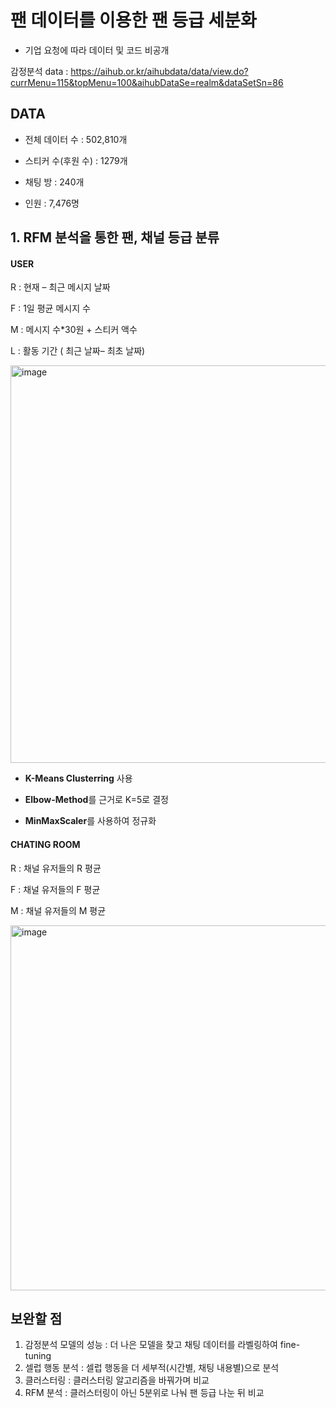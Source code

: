 # 팬 데이터를 이용한 팬 등급 세분화
* 기업 요청에 따라 데이터 및 코드 비공개

감정분석 data : https://aihub.or.kr/aihubdata/data/view.do?currMenu=115&topMenu=100&aihubDataSe=realm&dataSetSn=86

## DATA
- 전체 데이터 수 : 502,810개

- 스티커 수(후원 수) : 1279개

- 채팅 방 : 240개

- 인원 : 7,476명


## 1. RFM 분석을 통한 팬, 채널 등급 분류
#### USER
R : 현재 – 최근 메시지 날짜 

F :  1일 평균 메시지 수 

M : 메시지 수*30원 + 스티커 액수

L : 활동 기간 ( 최근  날짜– 최초 날짜)


<img width="636" alt="image" src="https://user-images.githubusercontent.com/99347825/204079580-628a8c56-b2c8-4e08-9ed9-4b417dd65a83.png">

- **K-Means Clusterring** 사용

- **Elbow-Method**를 근거로 K=5로 결정

- **MinMaxScaler**를 사용하여 정규화


#### CHATING ROOM
R : 채널 유저들의 R 평균

F :  채널 유저들의 F 평균

M : 채널 유저들의 M 평균

<img width="584" alt="image" src="https://user-images.githubusercontent.com/99347825/204079711-cb2c8e90-5978-4cb0-904a-aa062117e938.png">


## 보완할 점
1. 감정분석 모델의 성능 : 더 나은 모델을 찾고 채팅 데이터를 라벨링하여 fine-tuning
2. 셀럽 행동 분석 : 셀럽 행동을 더 세부적(시간별, 채팅 내용별)으로 분석
3. 클러스터링 : 클러스터링 알고리즘을 바꿔가며 비교
4. RFM 분석 : 클러스터링이 아닌 5분위로 나눠 팬 등급 나눈 뒤 비교


